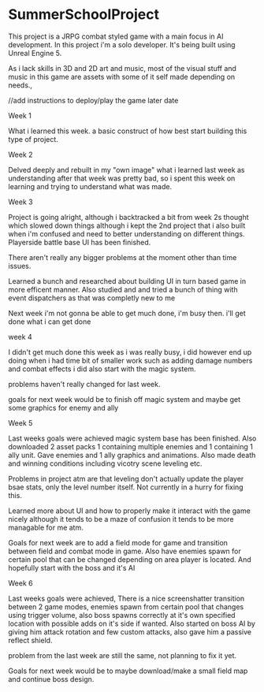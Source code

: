 # SummerSchoolProject

This project is a JRPG combat styled game with a main focus in AI development. 
In this project i'm a solo developer.
It's being built using Unreal Engine 5.

As i lack skills in 3D and 2D art and music, most of the visual stuff and music in this game are assets with some of it self made depending on needs., 

//add instructions to deploy/play the game later date

Week 1

What i learned this week. a basic construct of how best start building this type of project.

Week 2

Delved deeply and rebuilt in my "own image" what i learned last week as understanding after that week was pretty bad, 
so i spent this week on learning and trying to understand what was made.

Week 3

Project is going alright, although i backtracked a bit from week 2s thought which slowed down things although i kept the 2nd project that i also built when i'm confused and need to better understanding on different things. Playerside battle base UI has been finished. 

There aren't really any bigger problems at the moment other than time issues.

Learned a bunch and researched about building UI in turn based game in more efficent manner. Also studied and and tried a bunch of thing with event dispatchers as that was completly new to me

Next week i'm not gonna be able to get much done, i'm busy then. i'll get done what i can get done

week 4

I didn't get much done this week as i was really busy, i did however end up doing when i had time bit of smaller work such as adding damage numbers and combat effects i did also start with the magic system.

problems haven't really changed for last week.

goals for next week would be to finish off magic system and maybe get some graphics for enemy and ally

Week 5 

Last weeks goals were achieved magic system base has been finished. Also downloaded 2 asset packs 1 containing multiple enemies and 1 containing 1 ally unit. Gave enemies and 1 ally graphics and animations. Also made death and winning conditions including vicotry scene leveling etc.

Problems in project atm are that leveling don't actually update the player bsae stats, only the level number itself. Not currently in a hurry for fixing this.

Learned more about UI and how to properly make it interact with the game nicely although it tends to be a maze of confusion it tends to be more managable for me atm.

Goals for next week are to add a field mode for game and transition between field and combat mode in game. Also have enemies spawn for certain pool that can be changed depending on area player is located. And hopefully start with the boss and it's AI

Week 6

Last weeks goals were achieved, There is a nice screenshatter transition between 2 game modes, enemies spawn from certain pool that changes using trigger volume, also boss spawns correctly at it's own specified location with possible adds on it's side if wanted. Also started on boss AI by giving him attack rotation and few custom attacks, also gave him a passive reflect shield.

problem from the last week are still the same, not planning to fix it yet.

Goals for next week would be to maybe download/make a small field map and continue boss design.
